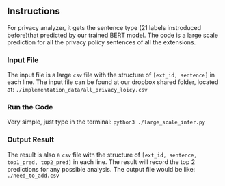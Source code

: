 ## Instructions
For privacy analyzer, it gets the sentence type (21 labels instroduced before)that predicted by our trained BERT model.
The code is a large scale prediction for all the privacy policy sentences of all the extensions.

### Input File
The input file is a large `csv` file with the structure of `[ext_id, sentence]` in each line.
The input file can be found at our dropbox shared folder, located at:
`./implementation_data/all_privacy_loicy.csv`

### Run the Code
Very simple, just type in the terminal:
`python3 ./large_scale_infer.py`

### Output Result
The result is also a `csv` file with the structure of `[ext_id, sentence, top1_pred, top2_pred]` in each line.
The result will record the top 2 predictions for any possible analysis.
The output file would be like:
`./need_to_add.csv`
